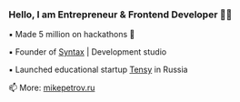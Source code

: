 ### Hello, I am Entrepreneur & Frontend Developer 👨‍💻

▪ Made 5 million on hackathons 🍋

▪ Founder of [Syntax](https://dev-syntax.ru/) | Development studio

▪ Launched educational startup [Tensy](https://tensy.io/) in Russia

📫 More: [mikepetrov.ru](https://mikepetrov.ru)
